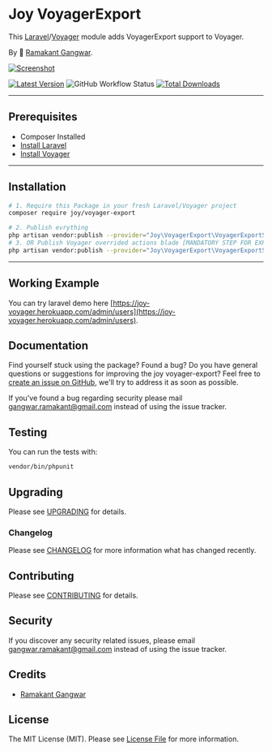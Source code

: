 # Joy VoyagerExport

This [Laravel](https://laravel.com/)/[Voyager](https://voyager.devdojo.com/) module adds VoyagerExport support to Voyager.

By 🐼 [Ramakant Gangwar](https://github.com/rxcod9).

[![Screenshot](https://raw.githubusercontent.com/rxcod9/joy-voyager-export/main/cover.jpg)](https://joy-voyager.herokuapp.com/)

[![Latest Version](https://img.shields.io/github/v/release/rxcod9/joy-voyager-export?style=flat-square)](https://github.com/rxcod9/joy-voyager-export/releases)
![GitHub Workflow Status](https://img.shields.io/github/workflow/status/rxcod9/joy-voyager-export/run-tests?label=tests)
[![Total Downloads](https://img.shields.io/packagist/dt/joy/voyager-export.svg?style=flat-square)](https://packagist.org/packages/joy/voyager-export)

---

## Prerequisites

*   Composer Installed
*   [Install Laravel](https://laravel.com/docs/installation)
*   [Install Voyager](https://github.com/the-control-group/voyager)

---

## Installation

```bash
# 1. Require this Package in your fresh Laravel/Voyager project
composer require joy/voyager-export

# 2. Publish evrything
php artisan vendor:publish --provider="Joy\VoyagerExport\VoyagerExportServiceProvider" --force
# 3. OR Publish Voyager overrided actions blade [MANDATORY STEP FOR EXPORT BULK GROUP BUTTON TO WORK]
php artisan vendor:publish --provider="Joy\VoyagerExport\VoyagerExportServiceProvider" --tag=voyager-actions-views --force
```

---

<!-- ## Usage

Installation generates.

--- -->

<!-- ## Views Customization

In order to override views delivered by Voyager DataTable, copy contents from ``vendor/joy/voyager-export/resources/views`` to the ``views/vendor/joy-voyager-export`` directory of your Laravel installation. -->

## Working Example

You can try laravel demo here [https://joy-voyager.herokuapp.com/admin/users](https://joy-voyager.herokuapp.com/admin/users).

## Documentation

Find yourself stuck using the package? Found a bug? Do you have general questions or suggestions for improving the joy voyager-export? Feel free to [create an issue on GitHub](https://github.com/rxcod9/joy-voyager-export/issues), we'll try to address it as soon as possible.

If you've found a bug regarding security please mail [gangwar.ramakant@gmail.com](mailto:gangwar.ramakant@gmail.com) instead of using the issue tracker.

## Testing

You can run the tests with:

```bash
vendor/bin/phpunit
```

## Upgrading

Please see [UPGRADING](UPGRADING.md) for details.

### Changelog

Please see [CHANGELOG](CHANGELOG.md) for more information what has changed recently.

## Contributing

Please see [CONTRIBUTING](CONTRIBUTING.md) for details.

## Security

If you discover any security related issues, please email [gangwar.ramakant@gmail.com](mailto:gangwar.ramakant@gmail.com) instead of using the issue tracker.

## Credits

- [Ramakant Gangwar](https://github.com/rxcod9)

## License

The MIT License (MIT). Please see [License File](LICENSE.md) for more information.
